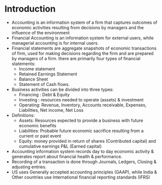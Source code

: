 # Introduction

* Accounting is an information system of a firm that captures outcomes of economic activities resulting from decisions by managers and the influence of the environment
* Financial Accounting is an information system for external users, while managerial accounting is for internal users.
* Financial statements are aggregate snapshots of economic transactions of firm, used for making decisions regarding the firm and are prepared by managers of a firm. there are primarily four types of financial statements:
  * Income statement
  * Retained Earnings Statement
  * Balance Sheet
  * Statement of Cash flows.
* Business activities can be divided into three types:
  * Financing : Debt & Equity
  * Investing : resources needed to operate (assets) & investment
  * Operating: Revenue, Inventory, Accounts receivable, Expenses, Liabilities, Net income, Net Loss
* Definitions:
  * Assets: Resources expected to provide a business with future economic benefits
  * Liabilities: Probable future economic sacrifice resulting from a current or past event
  * Equity: money provided in return of shares (Contributed capital) and cumulative earnings P&L (Earned capital)
* Accounting information system records day to day economic activity & generates report about financial health & performance.
* Recording of a transaction is done through Journals, Ledgers, Closing & adjusting entries.
* US uses Generally accepted accounting principles (GAAP), while India & Other countries use International financial reporting standards (IFRS)

